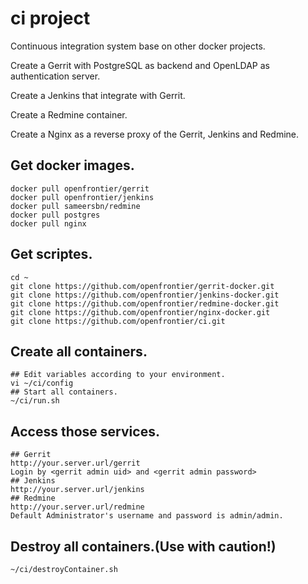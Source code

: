 # ci project
Continuous integration system base on other docker projects.

Create a Gerrit with PostgreSQL as backend and OpenLDAP as authentication server.

Create a Jenkins that integrate with Gerrit.

Create a Redmine container.

Create a Nginx as a reverse proxy of the Gerrit, Jenkins and Redmine.

## Get docker images.
    docker pull openfrontier/gerrit
    docker pull openfrontier/jenkins
    docker pull sameersbn/redmine
    docker pull postgres
    docker pull nginx

## Get scriptes.
    cd ~
    git clone https://github.com/openfrontier/gerrit-docker.git
    git clone https://github.com/openfrontier/jenkins-docker.git
    git clone https://github.com/openfrontier/redmine-docker.git
    git clone https://github.com/openfrontier/nginx-docker.git
    git clone https://github.com/openfrontier/ci.git

## Create all containers.
    ## Edit variables according to your environment.
    vi ~/ci/config
    ## Start all containers.
    ~/ci/run.sh

## Access those services.
    ## Gerrit
    http://your.server.url/gerrit
    Login by <gerrit admin uid> and <gerrit admin password>
    ## Jenkins
    http://your.server.url/jenkins
    ## Redmine
    http://your.server.url/redmine
    Default Administrator's username and password is admin/admin.

## Destroy all containers.(Use with caution!) 
    ~/ci/destroyContainer.sh
